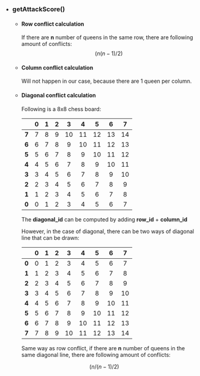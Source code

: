 * ### getAttackScore()

  * ####  Row conflict calculation

    If there are **n** number of queens in the same row, there are following amount of conflicts:
    $$
    (n(n-1)/2)
    $$

  * #### Column conflict calculation

    Will not happen in our case, because there are 1 queen per column.

  * #### Diagonal conflict calculation

    Following is a 8x8 chess board:

    |       |  0   |  1   |  2   |  3   |  4   |  5   |  6   |  7   |
    | :---: | :--: | :--: | :--: | :--: | :--: | :--: | :--: | :--: |
    | **7** |  7   |  8   |  9   |  10  |  11  |  12  |  13  |  14  |
    | **6** |  6   |  7   |  8   |  9   |  10  |  11  |  12  |  13  |
    | **5** |  5   |  6   |  7   |  8   |  9   |  10  |  11  |  12  |
    | **4** |  4   |  5   |  6   |  7   |  8   |  9   |  10  |  11  |
    | **3** |  3   |  4   |  5   |  6   |  7   |  8   |  9   |  10  |
    | **2** |  2   |  3   |  4   |  5   |  6   |  7   |  8   |  9   |
    | **1** |  1   |  2   |  3   |  4   |  5   |  6   |  7   |  8   |
    | **0** |  0   |  1   |  2   |  3   |  4   |  5   |  6   |  7   |

    The **diagonal_id** can be computed by adding **row_id** + **column_id**

    However, in the case of diagonal, there can be two ways of diagonal line that can be drawn:

    |       |  0   |  1   |  2   |  3   |  4   |  5   |  6   |  7   |
    | :---: | :--: | :--: | :--: | :--: | :--: | :--: | :--: | :--: |
    | **0** |  0   |  1   |  2   |  3   |  4   |  5   |  6   |  7   |
    | **1** |  1   |  2   |  3   |  4   |  5   |  6   |  7   |  8   |
    | **2** |  2   |  3   |  4   |  5   |  6   |  7   |  8   |  9   |
    | **3** |  3   |  4   |  5   |  6   |  7   |  8   |  9   |  10  |
    | **4** |  4   |  5   |  6   |  7   |  8   |  9   |  10  |  11  |
    | **5** |  5   |  6   |  7   |  8   |  9   |  10  |  11  |  12  |
    | **6** |  6   |  7   |  8   |  9   |  10  |  11  |  12  |  13  |
    | **7** |  7   |  8   |  9   |  10  |  11  |  12  |  13  |  14  |

    Same way as row conflict, if there are **n** number of queens in the same diagonal line, there are following amount of conflicts:

  $$
  (n/(n-1)/2)
  $$

